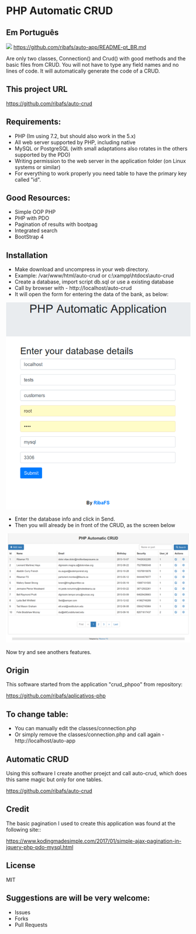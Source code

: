 # PHP Automatic CRUD

## Em Português
![](images/brasil.png) https://github.com/ribafs/auto-app/README-pt_BR.md

Are only two classes, Connection() and Crud() with good methods and the basic files from CRUD. You will not have to type any field names and no lines of code. It will automatically generate the code of a CRUD.

## This project URL

https://github.com/ribafs/auto-crud

## Requirements:

- PHP (Im using 7.2, but should also work in the 5.x)
- All web server supported by PHP, including native
- MySQL or PostgreSQL (with small adaptations also rotates in the others supported by the PDO)
- Writing permission to the web server in the application folder (on Linux systems or similar)
- For everything to work properly you need table to have the primary key called "id".

## Good Resources:

- Simple OOP PHP
- PHP with PDO
- Pagination of results with bootpag
- Integrated search
- BootStrap 4

## Installation

- Make download and uncompress in your web directory. 
- Example: /var/www/html/auto-crud or c:\xampp\htdocs\auto-crud
- Create a database, import script db.sql or use a existing database
- Call by browser with - http://localhost/auto-crud
- It will open the form for entering the data of the bank, as below:

![](assets/images/form.png)

- Enter the database info and click in Send.
- Then you will already be in front of the CRUD, as the screen below

![](assets/images/crud.png)

Now try and see anothers features.

## Origin

This software started from the application "crud_phpoo" from repository:

https://github.com/ribafs/aplicativos-php

## To change table:

- You can manually edit the classes/connection.php
- Or simply remove the classes/connection.php and call again - http://localhost/auto-app

## Automatic CRUD

Using this software I create another proejct and call auto-crud, which does this same magic but only for one tables.

https://github.com/ribafs/auto-crud

## Credit

The basic pagination I used to create this application was found at the following site::

https://www.kodingmadesimple.com/2017/01/simple-ajax-pagination-in-jquery-php-pdo-mysql.html

## License

MIT

## Suggestions are will be very welcome:

- Issues
- Forks
- Pull Requests

